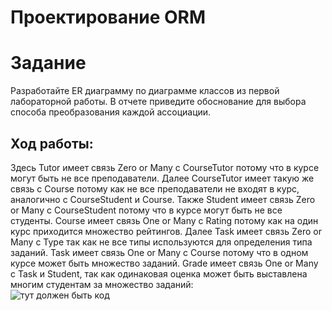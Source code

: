 # Проектирование ORM
# Задание
Разработайте ER диаграмму по диаграмме классов из первой лабораторной работы. В отчете приведите обоснование для выбора способа преобразования каждой ассоциации.
## Ход работы:
Здесь Tutor имеет связь Zero or Many с CourseTutor потому что в курсе могут быть не все преподаватели. Далее CourseTutor имеет такую же связь с Course потому как не все преподаватели не входят в курс, аналогично с CourseStudent и Course. Также Student имеет связь Zero or Many с CourseStudent потому что в курсе могут быть не все студенты. Course имеет связь One or Many с Rating потому как на один курс приходится множество рейтингов. Далее Task имеет связь Zero or Many с Type так как не все типы используются для определения типа заданий. Task имеет связь One or Many с Course потому что в одном курсе может быть множество заданий. Grade имеет связь One or Many с Task и Student, так как одинаковая оценка  может быть выставлена многим студентам за множество заданий: <br>
![тут должен быть код](https://sun9-24.userapi.com/MJDaixyFJi9EoFKiAi-WGSjWQuoaRBgJtm394w/RTY0jT3NSMk.jpg)
